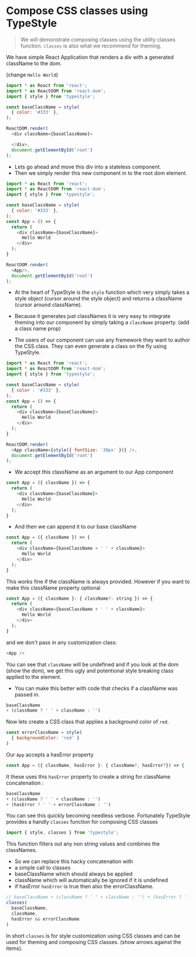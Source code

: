 # Compose CSS classes using TypeStyle

> We will demonstrate composing classes using the utility classes function. `classes` is also what we recommend for theming.

We have simple React Application that renders a div with a generated className to the dom.

(change `Hello World`)
```js
import * as React from 'react';
import * as ReactDOM from 'react-dom';
import { style } from 'typestyle';

const baseClassName = style(
  { color: '#333' },
);

ReactDOM.render(
  <div className={baseClassName}>

  </div>,
  document.getElementById('root')
);
```

* Lets go ahead and move this div into a stateless component.
* Then we simply render this new component in to the root dom element.

```js
import * as React from 'react';
import * as ReactDOM from 'react-dom';
import { style } from 'typestyle';

const baseClassName = style(
  { color: '#333' },
);
const App = () => {
  return (
    <div className={baseClassName}>
      Hello World
    </div>
  );
}

ReactDOM.render(
  <App/>,
  document.getElementById('root')
);
```

* At the heart of TypeStyle is the `style` function which very simply takes a style object (cursor around the style object) and returns a className (cursor around className).

* Because it generates just classNames it is very easy to integrate theming into our component by simply taking a `className` property. (add a class name prop)

* The users of our component can use any framework they want to author the CSS class. They can even generate a class on the fly using TypeStyle.

```js
import * as React from 'react';
import * as ReactDOM from 'react-dom';
import { style } from 'typestyle';

const baseClassName = style(
  { color : '#333' },
);
const App = () => {
  return (
    <div className={baseClassName}>
      Hello World
    </div>
  );
}

ReactDOM.render(
  <App className={style({ fontSize: '30px' })} />,
  document.getElementById('root')
);
```

* We accept this className as an argument to our App component

```js
const App = ({ className }) => {
  return (
    <div className={baseClassName}>
      Hello World
    </div>
  );
}
```

* And then we can append it to our base className

```js
const App = ({ className }) => {
  return (
    <div className={baseClassName + ' ' + className}>
      Hello World
    </div>
  );
}
```
This works fine if the className is always provided. However if you want to make this className property optional

```js
const App = ({ className }: { className?: string }) => {
  return (
    <div className={baseClassName + ' ' + className}>
      Hello World
    </div>
  );
}
```
and we don't pass in any customization class:

```js
<App />
```
You can see that `className` will be undefined and if you look at the dom (show the dom), we get this ugly and potentional style breaking class applied to the element.

* You can make this better with code that checks if a className was passed in.

```js
baseClassName
+ (className ? ' ' + className : '')
```

Now lets create a CSS class that applies a background color of `red`.

```js
const errorClassName = style(
  { backgroundColor: 'red' }
)
```

Our `App` accepts a hasError property

```js
const App = ({ className, hasError }: { className?, hasError?}) => {
```
It these uses this `hasError` property to create a string for className concatenation :

```js
baseClassName
+ (className ? ' ' + className : '')
+ (hasError ? ' ' + errorClassName : '')
```

You can see this quickly becoming needless verbose. Fortunately TypeStyle provides a handly `classes` function for composing CSS classes

```js
import { style, classes } from 'typestyle';
```

This function filters out any non string values and combines the classNames.

* So we can replace this hacky concatenation with
* a simple call to classes
* baseClassName which should always be applied
* className which will automatically be ignored if it is undefined
* if hasError `hasError` is true then also the errorClassName.

```js
// baseClassName + (className ? ' ' + className : '') + (hasError ? ' ' + errorClassName : '')
classes(
  baseClassName,
  className,
  hasError && errorClassName
)
```

In short `classes` is for style customization using CSS classes and can be used for theming and composing CSS classes. (show arrows against the items).
